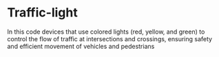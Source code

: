 # Traffic-light
 In this code devices that use colored lights (red, yellow, and green) to control the flow of traffic at intersections and crossings, ensuring safety and efficient movement of vehicles and pedestrians 
